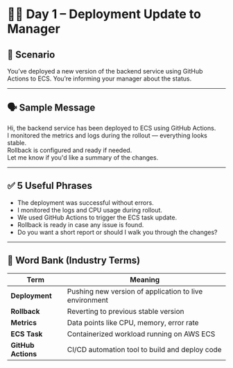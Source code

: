 # 🧑‍💼 Day 1 – Deployment Update to Manager

## 🎯 Scenario
You’ve deployed a new version of the backend service using GitHub Actions to ECS. You’re informing your manager about the status.

---

## 🗣️ Sample Message

Hi, the backend service has been deployed to ECS using GitHub Actions.  
I monitored the metrics and logs during the rollout — everything looks stable.  
Rollback is configured and ready if needed.  
Let me know if you'd like a summary of the changes.

---

## ✅ 5 Useful Phrases

- The deployment was successful without errors.
- I monitored the logs and CPU usage during rollout.
- We used GitHub Actions to trigger the ECS task update.
- Rollback is ready in case any issue is found.
- Do you want a short report or should I walk you through the changes?

---

## 🧠 Word Bank (Industry Terms)

| Term | Meaning |
|------|---------|
| **Deployment** | Pushing new version of application to live environment |
| **Rollback** | Reverting to previous stable version |
| **Metrics** | Data points like CPU, memory, error rate |
| **ECS Task** | Containerized workload running on AWS ECS |
| **GitHub Actions** | CI/CD automation tool to build and deploy code |

